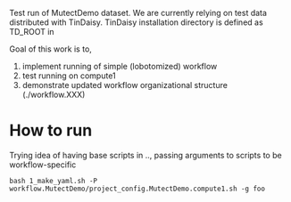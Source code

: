 Test run of MutectDemo dataset.  We are currently relying on test data distributed
with TinDaisy.  TinDaisy installation directory is defined as TD_ROOT in 


Goal of this work is to,
1) implement running of simple (lobotomized) workflow
2) test running on compute1
3) demonstrate updated workflow organizational structure (./workflow.XXX)


# How to run

Trying idea of having base scripts in .., passing arguments to scripts to be workflow-specific

```
bash 1_make_yaml.sh -P workflow.MutectDemo/project_config.MutectDemo.compute1.sh -g foo

```
